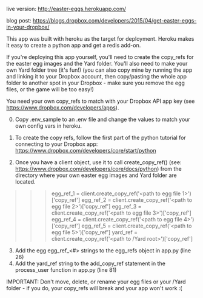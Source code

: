live version: http://easter-eggs.herokuapp.com/

blog post: https://blogs.dropbox.com/developers/2015/04/get-easter-eggs-in-your-dropbox/

This app was built with heroku as the target for deployment. Heroku makes it easy to create a python app and get a redis add-on.

If you're deploying this app yourself, you'll need to create the copy_refs for the easter egg images and the Yard folder. You'll also need to make your own Yard folder tree (it's fun!) (you can also copy mine by running the app and linking it to your Dropbox account, then copy/pasting the whole app folder to another spot in your Dropbox - make sure you remove the egg files, or the game will be too easy!)

You need your own copy_refs to match with your Dropbox API app key (see https://www.dropbox.com/developers/apps). 

0. Copy .env_sample to an .env file and change the values to match your own config vars in heroku.

1. To create the copy refs, follow the first part of the python tutorial for connecting to your Dropbox app: https://www.dropbox.com/developers/core/start/python

2. Once you have a client object, use it to call create_copy_ref() (see: https://www.dropbox.com/developers/core/docs/python) from the directory where your own easter egg images and Yard folder are located.

>>> egg_ref_1 = client.create_copy_ref('<path to egg file 1>')['copy_ref']
>>> egg_ref_2 = client.create_copy_ref('<path to egg file 2>')['copy_ref']
>>> egg_ref_3 = client.create_copy_ref('<path to egg file 3>')['copy_ref']
>>> egg_ref_4 = client.create_copy_ref('<path to egg file 4>')['copy_ref']
>>> egg_ref_5 = client.create_copy_ref('<path to egg file 5>')['copy_ref']
>>> yard_ref = client.create_copy_ref('<path to /Yard root>')['copy_ref']

3. Add the egg egg_ref_<#> strings to the egg_refs object in app.py (line 26)
4. Add the yard_ref string to the add_copy_ref statement in the process_user function in app.py (line 81)

IMPORTANT: Don't move, delete, or rename your egg files or your /Yard folder - if you do, your copy_refs will break and your app won't work :(